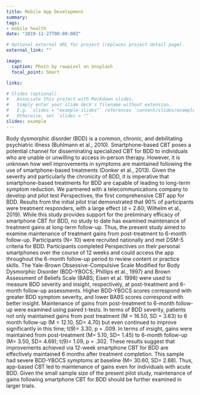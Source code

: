 ```yaml
---
title: Mobile App Development
summary: 
tags:
- mobile health
date: "2019-11-27T00:00:00Z"

# Optional external URL for project (replaces project detail page).
external_link: ""

image:
  caption: Photo by rawpixel on Unsplash
  focal_point: Smart

links:

# Slides (optional).
#   Associate this project with Markdown slides.
#   Simply enter your slide deck's filename without extension.
#   E.g. `slides = "example-slides"` references `content/slides/example-slides.md`.
#   Otherwise, set `slides = ""`.
slides: example
---
```


Body dysmorphic disorder (BDD) is a common, chronic, and debilitating psychiatric illness (Buhlmann et al., 2010). Smartphone-based CBT poses a potential channel for disseminating specialized CBT for BDD to individuals who are unable or unwilling to access in-person therapy. However, it is unknown how well improvements in symptoms are maintained following the use of smartphone-based treatments (Donker et al., 2013). Given the severity and particularly the chronicity of BDD, it is imperative that smartphone-based treatments for BDD are capable of leading to long-term symptom reduction. We partnered with a telecommunications company to develop and pilot test Perspectives, the first comprehensive CBT app for BDD. Results from the initial pilot trial demonstrated that 90% of participants were treatment responders, with a large effect (d = 2.60; Wilhelm et al., 2019). While this study provides support for the preliminary efficacy of smartphone CBT for BDD, no study to date has examined maintenance of treatment gains at long-term follow-up. Thus, the present study aimed to examine maintenance of treatment gains from post-treatment to 6-month follow-up. Participants (N= 10) were recruited nationally and met DSM-5 criteria for BDD. Participants completed Perspectives on their personal smartphones over the course of 12 weeks and could access the app throughout the 6-month follow-up period to review content or practice skills. The Yale-Brown Obsessive-Compulsive Scale Modified for Body Dysmorphic Disorder (BDD-YBOCS; Phillips et al., 1997) and Brown Assessment of Beliefs Scale (BABS; Eisen et al. 1998) were used to measure BDD severity and insight, respectively, at post-treatment and 6-month follow-up assessments. Higher BDD-YBOCS scores correspond with greater BDD symptom severity, and lower BABS scores correspond with better insight. Maintenance of gains from post-treatment to 6-month follow-up were examined using paired t-tests. In terms of BDD severity, patients not only maintained gains from post treatment (M = 16.50, SD = 3.63) to 6 month follow-up (M = 12.10, SD= 4.70) but even continued to improve significantly in this time; t(9)= 3.30, p = .009. In terms of insight, gains were maintained from post-treatment (M= 5.10, SD= 1.45) to 6-month follow-up (M= 3.50, SD= 4.69); t(9)= 1.09, p = .302. These results suggest that improvements achieved via 12-week smartphone CBT for BDD are effectively maintained 6 months after treatment completion. This sample had severe BDD-YBOCS symptoms at baseline (M= 30.60, SD= 2.88). Thus, app-based CBT led to maintenance of gains even for individuals with acute BDD. Given the small sample size of the present pilot study, maintenance of gains following smartphone CBT for BDD should be further examined in larger trials.
